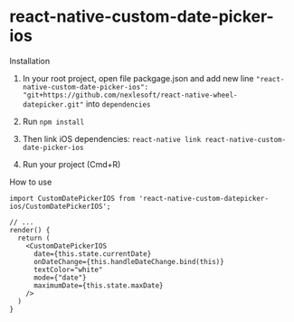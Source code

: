 # react-native-custom-date-picker-ios

Installation

1. In your root project, open file packgage.json and add new line ```"react-native-custom-date-picker-ios": "git+https://github.com/nexlesoft/react-native-wheel-datepicker.git"``` into ```dependencies```

2. Run ```npm install```
3. Then link iOS dependencies:  ```react-native link react-native-custom-date-picker-ios```
4. Run your project (Cmd+R)

How to use

```
import CustomDatePickerIOS from 'react-native-custom-datepicker-ios/CustomDatePickerIOS';
```

```
// ...
render() {
  return (
    <CustomDatePickerIOS
      date={this.state.currentDate}
      onDateChange={this.handleDateChange.bind(this)}
      textColor="white"
      mode={"date"}
      maximumDate={this.state.maxDate}
    />
  )
}
```

